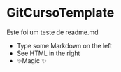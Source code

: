 # GitCursoTemplate

Este foi um teste de readme.md

- Type some Markdown on the left
- See HTML in the right
- ✨Magic ✨

